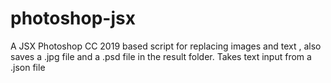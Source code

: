 # photoshop-jsx
A JSX Photoshop CC 2019 based script for replacing images and text , also saves a .jpg file and a .psd file in the result folder. Takes text input from a .json file
